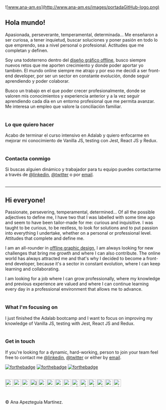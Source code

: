 ![www.ana-am.es](http://www.ana-am.es/images/portadaGitHub-logo.png)

## Hola mundo!

Apasionada, perseverante, temperamental, determinada… Me enseñaron a ser curiosa, a tener inquietud, buscar soluciones y poner pasión en todo lo que emprendo, sea a nivel personal o profesional. Actitudes que me completan y definen.

Soy una todoterreno dentro del [diseño gráfico offline](http://www.ana-am.es), busco siempre nuevos retos que me aporten crecimiento y donde poder aportar yo también. El mundo online siempre me atrajo y por eso me decidí a ser front-end developer, por ser un sector en constante evolución, donde seguir aprendiendo y poder colaborar.

Busco un trabajo en el que poder crecer profesionalmente, donde se valoren mis conocimientos y experiencia anterior y a la vez seguir aprendiendo cada día en un entorno profesional que me permita avanzar. Me interesa un empleo que valore la conciliación familiar.
</br></br>

### Lo que quiero hacer

Acabo de terminar el curso intensivo en Adalab y quiero enfocarme en mejorar mi conocimiento de Vanilla JS, testing con Jest, React JS y Redux.
</br></br>

### Contacta conmigo

Si buscas alguien dinámico y trabajador para tu equipo puedes contactarme a través de [@linkedin](https://www.linkedin.com/in/anaapezteguiamartinez/), [@twitter](https://twitter.com/anadisena) o por [email](mailto:hola@ana-am.es).
</br></br>

---

## Hi everyone!

Passionate, persevering, temperamental, determined... Of all the possible adjectives to define me, I have two that I was labelled with some time ago and seem to have been tailor-made for me: curious and inquisitive. I was taught to be curious, to be restless, to look for solutions and to put passion into everything I undertake, whether on a personal or professional level. Attitudes that complete and define me.

I am an all-rounder in [offline graphic design](http://www.ana-am.es), I am always looking for new challenges that bring me growth and where I can also contribute. The online world has always attracted me and that's why I decided to become a front-end developer, because it's a sector in constant evolution, where I can keep learning and collaborating.

I am looking for a job where I can grow professionally, where my knowledge and previous experience are valued and where I can continue learning every day in a professional environment that allows me to advance.
</br></br>

### What I'm focusing on

I just finished the Adalab bootcamp and I want to focus on improving my knowledge of Vanilla JS, testing with Jest, React JS and Redux.
</br></br>

### Get in touch

If you're looking for a dynamic, hard-working, person to join your team feel free to contact me [@linkedin](https://www.linkedin.com/in/anaapezteguiamartinez/), [@twitter](https://twitter.com/anadisena) or either by [email](mailto:hola@ana-am.es).
</br>

[![forthebadge](https://forthebadge.com/images/badges/built-with-love.svg)](https://forthebadge.com) [![forthebadge](https://forthebadge.com/images/badges/makes-people-smile.svg)](https://forthebadge.com) [![forthebadge](https://forthebadge.com/images/badges/powered-by-responsibility.svg)](https://forthebadge.com)

</br>

<img align="left" alt="html 5" title="html 5" height="24" width="24" src="https://cdn.jsdelivr.net/npm/simple-icons@v4/icons/html5.svg" />
<img align="left" alt="css 3" title="css 3" height="24" width="24" src="https://cdn.jsdelivr.net/npm/simple-icons@v4/icons/css3.svg" />
<img align="left" alt="sass" title="sass" height="24" width="24" src="https://cdn.jsdelivr.net/npm/simple-icons@v4/icons/sass.svg" />
<img align="left" alt="javascript" title="javascript"height="24" width="24" src="https://cdn.jsdelivr.net/npm/simple-icons@v4/icons/javascript.svg" />
<img align="left" alt="react" title="react" height="24" width="24" src="https://cdn.jsdelivr.net/npm/simple-icons@v4/icons/react.svg" />
<img align="left" alt="node js" title="node js" height="24" width="24" src="https://cdn.jsdelivr.net/npm/simple-icons@v4/icons/node-dot-js.svg" />
<img align="left" alt="express" title="express" height="24" width="24" src="https://cdn.jsdelivr.net/npm/simple-icons@v4/icons/express.svg" />
<img align="left" alt="wordpress" title="wordpress" height="24" width="24" src="https://cdn.jsdelivr.net/npm/simple-icons@v4/icons/wordpress.svg" />
<img align="left" alt="adobe illustrator" title="adobe illustrator" height="24" width="24" src="https://cdn.jsdelivr.net/npm/simple-icons@v4/icons/adobeillustrator.svg" />
<img align="left" alt="adobe photoshop" title="adobe photoshop" height="24" width="24" src="https://cdn.jsdelivr.net/npm/simple-icons@v4/icons/adobephotoshop.svg" />
<img align="left" alt="adobe indesign" title="adobe indesign" height="24" width="24" src="https://cdn.jsdelivr.net/npm/simple-icons@v4/icons/adobeindesign.svg" />
<img align="left" alt="adobe creative cloud" title="adobe creative cloud" height="24" width="24" src="https://cdn.jsdelivr.net/npm/simple-icons@v4/icons/adobecreativecloud.svg"/>
<img align="left" alt="mac" title="mac" height="24" width="24" src="https://cdn.jsdelivr.net/npm/simple-icons@v4/icons/apple.svg" />
<img align="left" alt="windows xp" title="windows xp" height="24" width="24" src="https://cdn.jsdelivr.net/npm/simple-icons@v4/icons/windowsxp.svg" />
</br></br></br>

© Ana Apezteguía Martínez.
